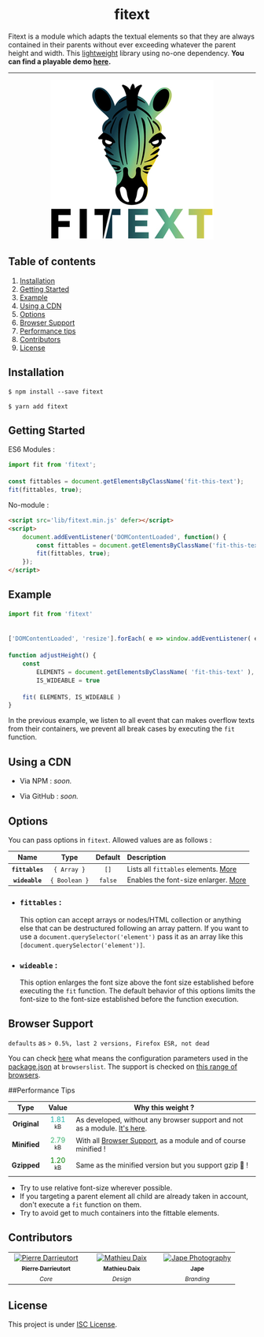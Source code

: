 <h1 align="center">fitext</h1>

Fitext is a module which adapts the textual elements so that they are always contained in their parents without ever exceeding whatever the parent height and width. This [lightweight](#performance-tips) library using no-one dependency. **You can find a playable demo [here](https://pierredarrieutort.github.io/fitext/).**
___

<div align="center">
    <img src="./src/img/fitext_logo.jpg" alt="Logo fitext">
</div>

## Table of contents

1. [Installation](#installation)
2. [Getting Started](#getting-started)
3. [Example](#Example)
4. [Using a CDN](#using-a-cdn)
5. [Options](#options)
6. [Browser Support](#browser-suport)
7. [Performance tips](#performance-tips)
8. [Contributors](#contributors)
9. [License](#license)

## Installation

```shell
$ npm install --save fitext
```
```shell
$ yarn add fitext
```

## Getting Started

ES6 Modules :
```js
import fit from 'fitext';

const fittables = document.getElementsByClassName('fit-this-text');
fit(fittables, true);
```

No-module :
```html
<script src='lib/fitext.min.js' defer></script>
<script>
    document.addEventListener('DOMContentLoaded', function() {
        const fittables = document.getElementsByClassName('fit-this-text');
        fit(fittables, true);
    });
</script>
```
## Example

```js
import fit from 'fitext'


['DOMContentLoaded', 'resize'].forEach( e => window.addEventListener( e, adjustHeight ) )

function adjustHeight() {
    const
        ELEMENTS = document.getElementsByClassName( 'fit-this-text' ),
        IS_WIDEABLE = true

    fit( ELEMENTS, IS_WIDEABLE )
}
```

In the previous example, we listen to all event that can makes overflow texts from their containers, we prevent all break cases by executing the `fit` function.

## Using a CDN

- Via NPM :
    _soon._<!-- https://cdn.jsdelivr.net/npm/package@version/file -->

- Via GitHub :
    _soon._<!-- https://cdn.jsdelivr.net/gh/user/repo@version/file -->


## Options

You can pass options in `fitext`. Allowed values are as follows :

|Name|Type|Default|Description|
|:--:|:--:|:-----:|:----------|
|**`fittables`**|`{ Array }`|`[]`|Lists all `fittables` elements. [More](#fittables)|
|**`wideable`**|`{ Boolean }`|`false`|Enables the font-size enlarger. [More](#wideable)|

- ### `fittables` :
    This option can accept arrays or nodes/HTML collection or anything else that can be destructured following an array pattern. If you want to use a `document.querySelector('element')` pass it as an array like this `[document.querySelector('element')]`.

- ### `wideable` :
    This option enlarges the font size above the font size established before executing the `fit` function.
    The default behavior of this options limits the font-size to the font-size established before the function execution.

## Browser Support

`defaults` as `> 0.5%, last 2 versions, Firefox ESR, not dead`

You can check [here](https://github.com/browserslist/browserslist#queries) what means the configuration parameters used in the [package.json](package.json) at `browserslist`.
The support is checked on [this range of browsers](https://browserl.ist/?q=defaults).

##Performance Tips

Type|Value|Why this weight ?
:----:|:-----:|---
**Original**|<span style="color:lightseagreen">1.81</span> <sup>kB</sup>| As developed, without any browser support and not as a module. [It's here](src/fitext.js, "Get the file").
**Minified**|<span style="color:mediumseagreen">2.79</span> <sup>kB</sup>| With all [Browser Support](#browser-suport), as a module and of course minified !
**Gzipped**|<span style="color:green">1.20</span> <sup>kB</sup>| Same as the minified version but you support gzip 🎉 !

- Try to use relative font-size wherever possible.
- If you targeting a parent element all child are already taken in account, don't execute a `fit` function on them.
- Try to avoid get to much containers into the fittable elements.

## Contributors

<table>
    <tbody>
        <tr>
            <td align="center" width="140">
                <a href="https://github.com/pierredarrieutort">
                    <img src="https://avatars0.githubusercontent.com/u/25182438?s=460&amp;v=4" alt="Pierre Darrieutort" width="100px;" />
                    <br />
                    <sub><strong>Pierre Darrieutort</strong></sub>
                </a><br>
                    <sub><i>Core</i></sub>
            </td>
            <td align="center" width="140">
                <a href="https://github.com/mathieudaix">
                    <img src="https://scontent.xx.fbcdn.net/v/t1.15752-9/95019821_1336186823257776_6091369584101687296_n.jpg?_nc_cat=109&_nc_sid=b96e70&_nc_ohc=vzl7zKAyKi0AX9JY36K&_nc_ad=z-m&_nc_cid=0&_nc_zor=9&_nc_ht=scontent.xx&oh=c0b399312a81efd43099d87ea03d8b37&oe=5ECFC9AF" alt="Mathieu Daix" width="100px;" />
                    <br />
                    <sub><strong>Mathieu Daix</strong></sub>
                </a><br>
                    <sub><i>Design</i></sub>
            </td>
            <td align="center" width="140">
                <a href=https://www.instagram.com/jape_photography/">
                    <img src="https://scontent-cdg2-1.cdninstagram.com/v/t51.2885-19/s150x150/87216381_788522074974374_7740995681304707072_n.jpg?_nc_ht=scontent-cdg2-1.cdninstagram.com&_nc_ohc=skjsIYhclVgAX9ewtZk&oh=17baa04f8587b0089e9b2e22ef0624e1&oe=5ED93384" alt="Jape Photography" width="100px;" />
                    <br />
                    <sub><strong>Jape</strong></sub>
                </a><br>
                    <sub><i>Branding</i></sub>
            </td>
        </tr>
    </tbody>
</table>

## License

This project is under [ISC License](LICENSE.md).
